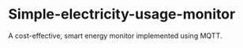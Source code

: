 # Simple-electricity-usage-monitor
A cost-effective, smart energy monitor implemented using MQTT.


